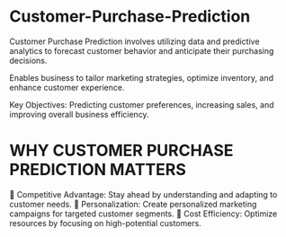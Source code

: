 # Customer-Purchase-Prediction

Customer Purchase Prediction involves utilizing data and predictive analytics to forecast customer behavior and anticipate their purchasing decisions.

Enables business to tailor marketing strategies, optimize inventory, and enhance customer experience.

Key Objectives: Predicting customer preferences, increasing sales, and improving overall business efficiency.

# WHY CUSTOMER PURCHASE PREDICTION MATTERS
􏰀 Competitive Advantage: Stay ahead by understanding and adapting to customer needs.
􏰀 Personalization: Create personalized marketing campaigns for targeted customer segments.
􏰀 Cost Efficiency: Optimize resources by focusing on high-potential customers.
